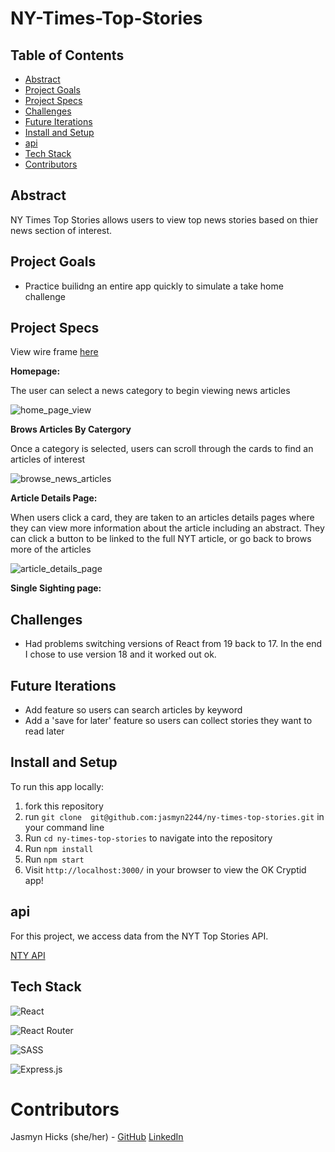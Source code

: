 # NY-Times-Top-Stories

## Table of Contents   

- [Abstract](#abstract)
- [Project Goals](#project-goals)
- [Project Specs](#project-specs)
- [Challenges](#challenges)
- [Future Iterations](#future-iterations)
- [Install and Setup](#install-and-setup)
- [api](#api)
- [Tech Stack](#tech-stack)
- [Contributors](#contributors)

## Abstract

NY Times Top Stories allows users to view top news stories based on thier news section of interest.

## Project Goals

- Practice builidng an entire app quickly to simulate a take home challenge

## Project Specs

View wire frame [here](https://www.figma.com/file/qbZozMRUVdj5i832rnFF6I/NY-Times-Top-Stories?node-id=0%3A1) 

**Homepage:**

The user can select a news category to begin viewing news articles

![home_page_view](<img width="1395" alt="Screen Shot 2022-04-26 at 9 39 19 AM" src="https://user-images.githubusercontent.com/78129211/165341009-a8e44970-e11b-4196-8095-f4385113cf57.png">)

**Brows Articles By Catergory**

Once a category is selected, users can scroll through the cards to find an articles of interest

![browse_news_articles](<img width="1406" alt="Screen Shot 2022-04-26 at 9 40 08 AM" src="https://user-images.githubusercontent.com/78129211/165341057-6cc48008-80a2-4934-a0e2-f809d858f7d7.png">)

**Article Details Page:**

When users click a card, they are taken to an articles details pages where they can view more information about the article including an abstract. They can click a button to be linked to the full NYT article, or go back to brows more of the articles

![article_details_page](<img width="1405" alt="Screen Shot 2022-04-26 at 9 40 21 AM" src="https://user-images.githubusercontent.com/78129211/165341088-f4485a37-b2c4-4c1d-b766-b96e3f354ef9.png">)

**Single Sighting page:**


## Challenges

- Had problems switching versions of React from 19 back to 17. In the end I chose to use version 18 and it worked out ok.


## Future Iterations

- Add feature so users can search articles by keyword
- Add a 'save for later' feature so users can collect stories they want to read later

## Install and Setup

To run this app locally:

1. fork this repository
2. run ```git clone  git@github.com:jasmyn2244/ny-times-top-stories.git``` in your command line
3. Run ```cd ny-times-top-stories``` to navigate into the repository
4. Run ```npm install```
5. Run ```npm start```
6. Visit ```http://localhost:3000/``` in your browser to view the OK Cryptid app!

## api

For this project, we access data from the NYT Top Stories API.

[NTY API](https://developer.nytimes.com/docs/top-stories-product/1/overview)

## Tech Stack

![React](https://img.shields.io/badge/react-%2320232a.svg?style=for-the-badge&logo=react&logoColor=%2361DAFB)

![React Router](https://img.shields.io/badge/React_Router-CA4245?style=for-the-badge&logo=react-router&logoColor=white)

![SASS](https://img.shields.io/badge/SASS-hotpink.svg?style=for-the-badge&logo=SASS&logoColor=white)

![Express.js](https://img.shields.io/badge/express.js-%23404d59.svg?style=for-the-badge&logo=express&logoColor=%2361DAFB)


# Contributors

Jasmyn Hicks (she/her) - [GitHub](https://github.com/jasmyn2244)  [LinkedIn](https://www.linkedin.com/in/jasmyn-hicks/)
